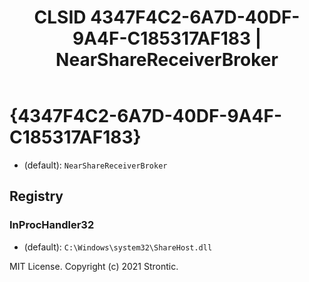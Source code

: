 ﻿---
title: "CLSID 4347F4C2-6A7D-40DF-9A4F-C185317AF183 | NearShareReceiverBroker"
excerpt: What is COM-Object CLSID 4347F4C2-6A7D-40DF-9A4F-C185317AF183?
---

# {4347F4C2-6A7D-40DF-9A4F-C185317AF183}

* (default): `NearShareReceiverBroker`

## Registry


### InProcHandler32

* (default): `C:\Windows\system32\ShareHost.dll`

MIT License. Copyright (c) 2021 Strontic.


